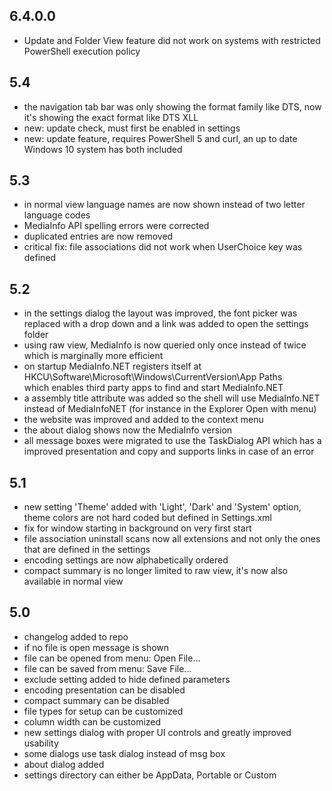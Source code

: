 
6.4.0.0
-------

- Update and Folder View feature did not work on systems
  with restricted PowerShell execution policy


5.4
---

- the navigation tab bar was only showing the format family
  like DTS, now it's showing the exact format like DTS XLL
- new: update check, must first be enabled in settings
- new: update feature, requires PowerShell 5 and curl,
       an up to date Windows 10 system has both included

5.3
---

- in normal view language names are now shown instead of two letter language codes
- MediaInfo API spelling errors were corrected
- duplicated entries are now removed
- critical fix: file associations did not work when UserChoice key was defined

5.2
---

- in the settings dialog the layout was improved,
  the font picker was replaced with a drop down and
  a link was added to open the settings folder
- using raw view, MediaInfo is now queried only once
  instead of twice which is marginally more efficient
- on startup MediaInfo.NET registers itself at
  HKCU\Software\Microsoft\Windows\CurrentVersion\App Paths\
  which enables third party apps to find and start MediaInfo.NET
- a assembly title attribute was added so the shell will use
  MediaInfo.NET instead of MediaInfoNET (for instance in the
  Explorer Open with menu)
- the website was improved and added to the context menu
- the about dialog shows now the MediaInfo version
- all message boxes were migrated to use the TaskDialog API
  which has a improved presentation and copy and supports
  links in case of an error

5.1
---

- new setting 'Theme' added with 'Light', 'Dark' and 'System' option,
  theme colors are not hard coded but defined in Settings.xml
- fix for window starting in background on very first start
- file association uninstall scans now all extensions and not only
  the ones that are defined in the settings
- encoding settings are now alphabetically ordered
- compact summary is no longer limited to raw view, it's now
  also available in normal view
 
5.0
---

- changelog added to repo
- if no file is open message is shown
- file can be opened from menu: Open File...
- file can be saved from menu: Save File...
- exclude setting added to hide defined parameters
- encoding presentation can be disabled
- compact summary can be disabled
- file types for setup can be customized
- column width can be customized
- new settings dialog with proper UI controls and greatly improved usability
- some dialogs use task dialog instead of msg box
- about dialog added
- settings directory can either be AppData, Portable or Custom
